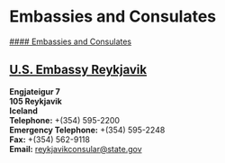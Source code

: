 # Embassies and Consulates

[#### Embassies and Consulates](javascript:void(0); "Embassies and Consulates")

## [U.S. Embassy Reykjavik](https://is.usembassy.gov/)

**Engjateigur 7  
105 Reykjavik  
Iceland  
Telephone:** +(354) 595-2200  
**Emergency Telephone:** +(354) 595-2248  
**Fax:** +(354) 562-9118  
**Email:** [reykjavikconsular@state.gov](mailto:reykjavikconsular@state.gov)